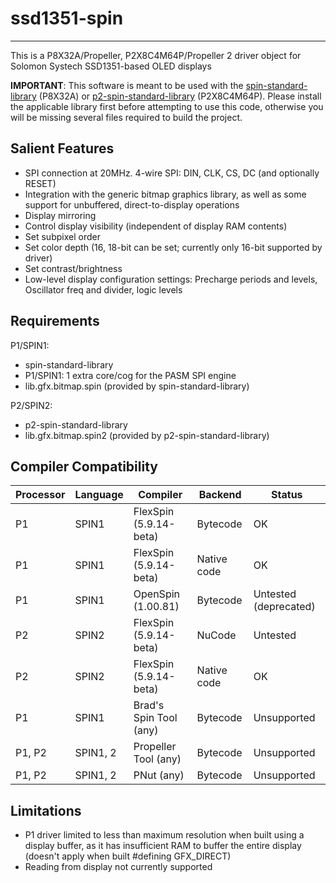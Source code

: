 # ssd1351-spin 
--------------

This is a P8X32A/Propeller, P2X8C4M64P/Propeller 2 driver object for Solomon Systech SSD1351-based OLED displays

**IMPORTANT**: This software is meant to be used with the [spin-standard-library](https://github.com/avsa242/spin-standard-library) (P8X32A) or [p2-spin-standard-library](https://github.com/avsa242/p2-spin-standard-library) (P2X8C4M64P). Please install the applicable library first before attempting to use this code, otherwise you will be missing several files required to build the project.

## Salient Features

* SPI connection at 20MHz. 4-wire SPI: DIN, CLK, CS, DC (and optionally RESET)
* Integration with the generic bitmap graphics library, as well as some support for unbuffered, direct-to-display operations
* Display mirroring
* Control display visibility (independent of display RAM contents)
* Set subpixel order
* Set color depth (16, 18-bit can be set; currently only 16-bit supported by driver)
* Set contrast/brightness
* Low-level display configuration settings: Precharge periods and levels, Oscillator freq and divider, logic levels

## Requirements

P1/SPIN1:
* spin-standard-library
* P1/SPIN1: 1 extra core/cog for the PASM SPI engine
* lib.gfx.bitmap.spin (provided by spin-standard-library)

P2/SPIN2:
* p2-spin-standard-library
* lib.gfx.bitmap.spin2 (provided by p2-spin-standard-library)

## Compiler Compatibility

| Processor | Language | Compiler               | Backend     | Status                |
|-----------|----------|------------------------|-------------|-----------------------|
| P1        | SPIN1    | FlexSpin (5.9.14-beta) | Bytecode    | OK                    |
| P1        | SPIN1    | FlexSpin (5.9.14-beta) | Native code | OK                    |
| P1        | SPIN1    | OpenSpin (1.00.81)     | Bytecode    | Untested (deprecated) |
| P2        | SPIN2    | FlexSpin (5.9.14-beta) | NuCode      | Untested              |
| P2        | SPIN2    | FlexSpin (5.9.14-beta) | Native code | OK                    |
| P1        | SPIN1    | Brad's Spin Tool (any) | Bytecode    | Unsupported           |
| P1, P2    | SPIN1, 2 | Propeller Tool (any)   | Bytecode    | Unsupported           |
| P1, P2    | SPIN1, 2 | PNut (any)             | Bytecode    | Unsupported           |

## Limitations

* P1 driver limited to less than maximum resolution when built using a display buffer, as it has insufficient RAM to buffer the entire display (doesn't apply when built #defining GFX_DIRECT)
* Reading from display not currently supported


